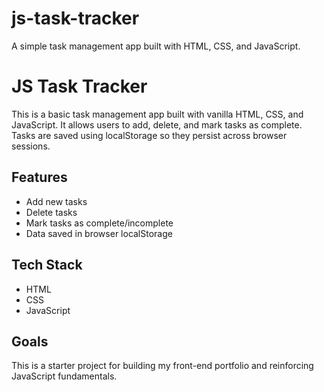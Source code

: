 # js-task-tracker
A simple task management app built with HTML, CSS, and JavaScript.
# JS Task Tracker

This is a basic task management app built with vanilla HTML, CSS, and JavaScript. It allows users to add, delete, and mark tasks as complete. Tasks are saved using localStorage so they persist across browser sessions.

## Features
- Add new tasks
- Delete tasks
- Mark tasks as complete/incomplete
- Data saved in browser localStorage

## Tech Stack
- HTML
- CSS
- JavaScript

## Goals
This is a starter project for building my front-end portfolio and reinforcing JavaScript fundamentals.
